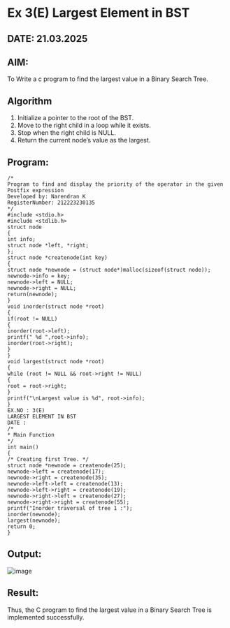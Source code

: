 # Ex 3(E) Largest Element in BST
## DATE: 21.03.2025
## AIM:
To Write a c program to find the largest value in a Binary Search Tree.

## Algorithm
1. Initialize a pointer to the root of the BST.
2. Move to the right child in a loop while it exists.
3. Stop when the right child is NULL.
4. Return the current node’s value as the largest.
## Program:
```
/*
Program to find and display the priority of the operator in the given Postfix expression
Developed by: Narendran K
RegisterNumber: 212223230135
*/
#include <stdio.h>
#include <stdlib.h>
struct node
{
int info;
struct node *left, *right;
};
struct node *createnode(int key)
{
struct node *newnode = (struct node*)malloc(sizeof(struct node));
newnode->info = key;
newnode->left = NULL;
newnode->right = NULL;
return(newnode);
}
void inorder(struct node *root)
{
if(root != NULL)
{
inorder(root->left);
printf(" %d ",root->info);
inorder(root->right);
}
}
void largest(struct node *root)
{
while (root != NULL && root->right != NULL)
{
root = root->right;
}
printf("\nLargest value is %d", root->info);
}
EX.NO : 3(E)
LARGEST ELEMENT IN BST
DATE :
/*
* Main Function
*/
int main()
{
/* Creating first Tree. */
struct node *newnode = createnode(25);
newnode->left = createnode(17);
newnode->right = createnode(35);
newnode->left->left = createnode(13);
newnode->left->right = createnode(19);
newnode->right->left = createnode(27);
newnode->right->right = createnode(55);
printf("Inorder traversal of tree 1 :");
inorder(newnode);
largest(newnode);
return 0;
}
```

## Output:
![image](https://github.com/user-attachments/assets/9dc4fe14-8545-431e-82a2-1e990bc86985)



## Result:
Thus, the C program to find the largest value in a Binary Search Tree is implemented successfully.
